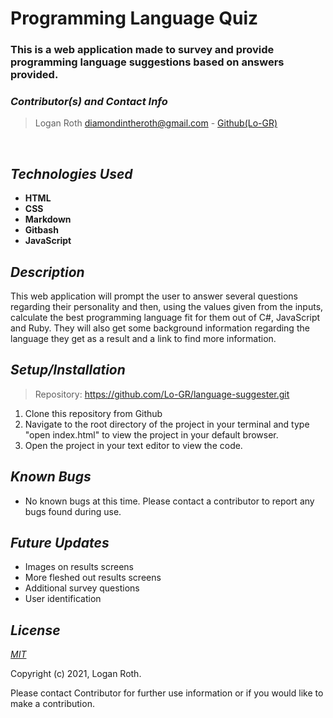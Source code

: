 # **Programming Language Quiz**
### This is a web application made to survey and provide programming language suggestions based on answers provided.

 ### _Contributor(s) and Contact Info_
> Logan Roth diamondintheroth@gmail.com - [Github(Lo-GR)](https://github.com/Lo-GR)

<br/>

## _Technologies Used_

* **HTML**
* **CSS**
* **Markdown**
* **Gitbash**
* **JavaScript**

## _Description_
This web application will prompt the user to answer several questions regarding their personality and then, using the values given from the inputs, calculate the best programming language fit for them out of C#, JavaScript and Ruby. They will also get some background information regarding the language they get as a result and a link to find more information.

## _Setup/Installation_

> Repository: https://github.com/Lo-GR/language-suggester.git
1. Clone this repository from Github
2. Navigate to the root directory of the project in your terminal and type "open index.html" to view the project in your default browser.
3. Open the project in your text editor to view the code.

## _Known Bugs_
* No known bugs at this time. Please contact a contributor to report any bugs found during use.

## _Future Updates_
* Images on results screens
* More fleshed out results screens
* Additional survey questions
* User identification

## _License_

[_MIT_](https://opensource.org/licenses/MIT)

Copyright (c) 2021, Logan Roth.

Please contact Contributor for further use information or if you would like to make a contribution.